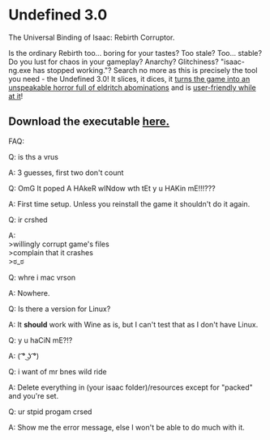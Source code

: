 # Undefined 3.0
The Universal Binding of Isaac: Rebirth Corruptor.


Is the ordinary Rebirth too... boring for your tastes? Too stale? Too... stable?
Do you lust for chaos in your gameplay? Anarchy? Glitchiness? "isaac-ng.exe has stopped working."?
Search no more as this is precisely the tool you need - the Undefined 3.0! It slices, it dices, it [turns the game into an unspeakable horror full of eldritch abominations](http://prntscr.com/8v303z) and is [user-friendly while at it](http://prntscr.com/8v30e9)!

## Download the executable [here.](https://www.dropbox.com/s/uwxca5ei9ieqx6a/Undefined%203.0.zip?dl=0)

FAQ:

Q: is ths a vrus

A: 3 guesses, first two don't count

Q: OmG It poped A HAkeR wINdow wth tEt y u HAKin mE!!!???

A: First time setup. Unless you reinstall the game it shouldn't do it again.

Q: ir crshed

A:  
\>willingly corrupt game's files  
\>complain that it crashes  
\>ಠ_ಠ

Q: whre i mac vrson

A: Nowhere.

Q: Is there a version for Linux?

A: It **should** work with Wine as is, but I can't test that as I don't have Linux.

Q: y u haCiN mE?!?

A: ( ͡° ͜ʖ ͡°)

Q: i want of mr bnes wild ride

A: Delete everything in (your isaac folder)/resources except for "packed" and you're set.

Q: ur stpid progam crsed

A: Show me the error message, else I won't be able to do much with it.
